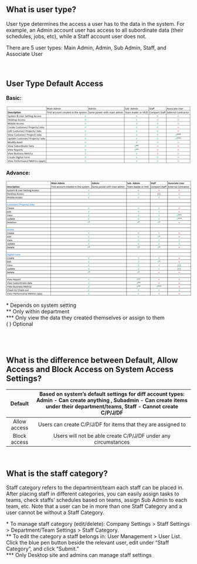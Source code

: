 
##  What is user type? 
<aside>

User type determines the access a user has to the data in the system. For example, an Admin account user has access to all subordinate data (their schedules, jobs, etc), while a Staff account user does not. 

There are 5 user types: Main Admin, Admin, Sub Admin, Staff, and Associate User

<br>

## User Type Default Access
**Basic:**
 
 <p align="center">
    <img src="img/Basic_User_Type_Default_Access.png" alt="Basic User Type Default Access">
  </p>

**Advance:**
 <p align="center">
    <img src="img/Advance_User_Type_Default_Access.png" alt="Advance User Type Default Access">
  </p>


\* Depends on system setting <br>
** Only within department <br>
*** Only view the data they created themselves or assign to them <br>
( ) Optional

<br> 
<br>

## What is the difference between Default, Allow Access and Block Access on System Access Settings? 

|    Default    | Based on system’s default settings for diff account types: Admin - Can create anything , Subadmin - Can create items under their department/teams, Staff - Cannot create C/P/J/DF |
| :-----------: | :-------------------------------------------------------------------------------------------------------------------------------------------------------------------------------: |
|  Allow access | Users can create C/P/J/DF for items that they are assigned to  |
|  Block access | Users will not be able create C/P/J/DF under any circumstances |

<br>

## What is the staff category?

Staff category refers to the department/team each staff can be placed in. After placing staff in different categories, you can easily assign tasks to teams, check staffs’ schedules based on teams, assign Sub Admin to 
each team, etc. Note that a user can be in more than one Staff Category and a user cannot be without a Staff Category.
<br>

\* To manage staff category (edit/delete): Company Settings > Staff Settings > Department/Team Settings > Staff Category.<br>
\** To edit the category a staff belongs in: User Management > User List. Click the blue pen button beside the relevant user, edit under “Staff Category”, and click “Submit.” <br>
\*** Only Desktop site and admins can manage staff settings
